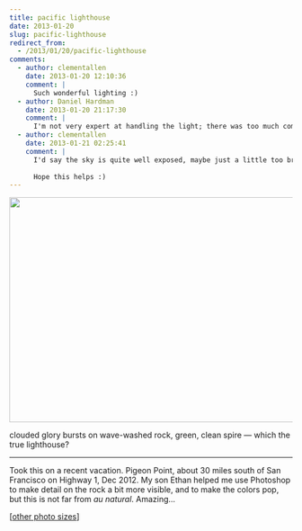 ```yaml
---
title: pacific lighthouse
date: 2013-01-20
slug: pacific-lighthouse
redirect_from:
  - /2013/01/20/pacific-lighthouse
comments:
  - author: clementallen
    date: 2013-01-20 12:10:36
    comment: |
      Such wonderful lighting :)
  - author: Daniel Hardman
    date: 2013-01-20 21:17:30
    comment: |
      I'm not very expert at handling the light; there was too much coming from the sun, which is why the rocks were so dark. I notice on your blog that you've got filters and lenses and are learning photography techniques; any tips on how to handle this type of situation better?
  - author: clementallen
    date: 2013-01-21 02:25:41
    comment: |
      I'd say the sky is quite well exposed, maybe just a little too bright where the sun is.  Because of this your camera has underexposed the rocks which makes them appear too dark.  One way you could fix this is by buying a ND grad filter which will, while you take the photo, darken the sky meaning that the rocks will be better exposed.  Another way is by using the shadows/highlights tool in Photoshop to lighten the rocks.  I wouldn't be too disappointed with this image, overall it's very good.
      
      Hope this helps :)
---
```

<a href="http://www.flickr.com/photos/daniel_hardman/8352785780/sizes/l/"><img class="alignnone" alt="" src="http://farm9.staticflickr.com/8476/8352785780_8d68c713bb_z.jpg" width="640" height="400" /></a>
<p class="haiku">clouded glory bursts
on wave-washed rock, green, clean spire &mdash; 
which the true lighthouse?</p>

<hr />

Took this on a recent vacation. Pigeon Point, about 30 miles south of San Francisco on Highway 1, Dec 2012. My son Ethan helped me use Photoshop to make detail on the rock a bit more visible, and to make the colors pop, but this is not far from <em>au natural</em>. Amazing...

[<a href="http://www.flickr.com/photos/daniel_hardman/8352785780/sizes/l/" target="_blank">other photo sizes</a>]
